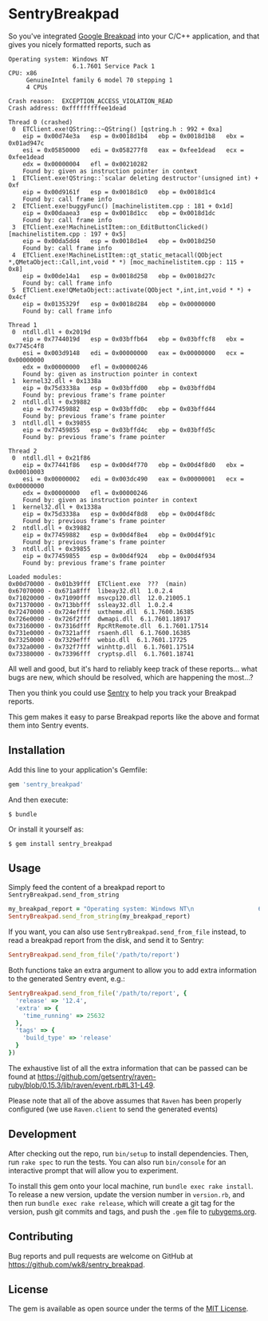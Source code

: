 # SentryBreakpad

So you've integrated [Google
Breakpad](https://chromium.googlesource.com/breakpad/breakpad/) into your C/C++
application, and that gives you nicely formatted reports, such as

```
Operating system: Windows NT
                  6.1.7601 Service Pack 1
CPU: x86
     GenuineIntel family 6 model 70 stepping 1
     4 CPUs

Crash reason:  EXCEPTION_ACCESS_VIOLATION_READ
Crash address: 0xfffffffffee1dead

Thread 0 (crashed)
 0  ETClient.exe!QString::~QString() [qstring.h : 992 + 0xa]
    eip = 0x00d74e3a   esp = 0x0018d1b4   ebp = 0x0018d1b8   ebx = 0x01ad947c
    esi = 0x05850000   edi = 0x058277f8   eax = 0xfee1dead   ecx = 0xfee1dead
    edx = 0x00000004   efl = 0x00210282
    Found by: given as instruction pointer in context
 1  ETClient.exe!QString::`scalar deleting destructor'(unsigned int) + 0xf
    eip = 0x00d9161f   esp = 0x0018d1c0   ebp = 0x0018d1c4
    Found by: call frame info
 2  ETClient.exe!buggyFunc() [machinelistitem.cpp : 181 + 0x1d]
    eip = 0x00daaea3   esp = 0x0018d1cc   ebp = 0x0018d1dc
    Found by: call frame info
 3  ETClient.exe!MachineListItem::on_EditButtonClicked() [machinelistitem.cpp : 197 + 0x5]
    eip = 0x00da5dd4   esp = 0x0018d1e4   ebp = 0x0018d250
    Found by: call frame info
 4  ETClient.exe!MachineListItem::qt_static_metacall(QObject *,QMetaObject::Call,int,void * *) [moc_machinelistitem.cpp : 115 + 0x8]
    eip = 0x00de14a1   esp = 0x0018d258   ebp = 0x0018d27c
    Found by: call frame info
 5  ETClient.exe!QMetaObject::activate(QObject *,int,int,void * *) + 0x4cf
    eip = 0x0135329f   esp = 0x0018d284   ebp = 0x00000000
    Found by: call frame info

Thread 1
 0  ntdll.dll + 0x2019d
    eip = 0x7744019d   esp = 0x03bffb64   ebp = 0x03bffcf8   ebx = 0x7745c4f8
    esi = 0x003d9148   edi = 0x00000000   eax = 0x00000000   ecx = 0x00000000
    edx = 0x00000000   efl = 0x00000246
    Found by: given as instruction pointer in context
 1  kernel32.dll + 0x1338a
    eip = 0x75d3338a   esp = 0x03bffd00   ebp = 0x03bffd04
    Found by: previous frame's frame pointer
 2  ntdll.dll + 0x39882
    eip = 0x77459882   esp = 0x03bffd0c   ebp = 0x03bffd44
    Found by: previous frame's frame pointer
 3  ntdll.dll + 0x39855
    eip = 0x77459855   esp = 0x03bffd4c   ebp = 0x03bffd5c
    Found by: previous frame's frame pointer

Thread 2
 0  ntdll.dll + 0x21f86
    eip = 0x77441f86   esp = 0x00d4f770   ebp = 0x00d4f8d0   ebx = 0x00010003
    esi = 0x00000002   edi = 0x003dc490   eax = 0x00000001   ecx = 0x00000000
    edx = 0x00000000   efl = 0x00000246
    Found by: given as instruction pointer in context
 1  kernel32.dll + 0x1338a
    eip = 0x75d3338a   esp = 0x00d4f8d8   ebp = 0x00d4f8dc
    Found by: previous frame's frame pointer
 2  ntdll.dll + 0x39882
    eip = 0x77459882   esp = 0x00d4f8e4   ebp = 0x00d4f91c
    Found by: previous frame's frame pointer
 3  ntdll.dll + 0x39855
    eip = 0x77459855   esp = 0x00d4f924   ebp = 0x00d4f934
    Found by: previous frame's frame pointer

Loaded modules:
0x00d70000 - 0x01b39fff  ETClient.exe  ???  (main)
0x67070000 - 0x671a8fff  libeay32.dll  1.0.2.4
0x71020000 - 0x71090fff  msvcp120.dll  12.0.21005.1
0x71370000 - 0x713bbfff  ssleay32.dll  1.0.2.4
0x72470000 - 0x724effff  uxtheme.dll  6.1.7600.16385
0x726e0000 - 0x726f2fff  dwmapi.dll  6.1.7601.18917
0x73160000 - 0x7316dfff  RpcRtRemote.dll  6.1.7601.17514
0x731e0000 - 0x7321afff  rsaenh.dll  6.1.7600.16385
0x73250000 - 0x7329efff  webio.dll  6.1.7601.17725
0x732a0000 - 0x732f7fff  winhttp.dll  6.1.7601.17514
0x73380000 - 0x73396fff  cryptsp.dll  6.1.7601.18741
```

All well and good, but it's hard to reliably keep track of these reports... what bugs
are new, which should be resolved, which are happening the most...?

Then you think you could use [Sentry](https://getsentry.com) to help you track your
Breakpad reports.

This gem makes it easy to parse Breakpad reports like the above and format them into
Sentry events.

## Installation

Add this line to your application's Gemfile:

```ruby
gem 'sentry_breakpad'
```

And then execute:

    $ bundle

Or install it yourself as:

    $ gem install sentry_breakpad

## Usage

Simply feed the content of a breakpad report to `SentryBreakpad.send_from_string`

```ruby
my_breakpad_report = "Operating system: Windows NT\n                  6.1.7601 Service Pack 1..."
SentryBreakpad.send_from_string(my_breakpad_report)
```

If you want, you can also use `SentryBreakpad.send_from_file` instead, to read a
breakpad report from the disk, and send it to Sentry:

```ruby
SentryBreakpad.send_from_file('/path/to/report')
```

Both functions take an extra argument to allow you to add extra information to the
generated Sentry event, e.g.:

```ruby
SentryBreakpad.send_from_file('/path/to/report', {
  'release' => '12.4',
  'extra' => {
    'time_running' => 25632
  },
  'tags' => {
    'build_type' => 'release'
  }
})
```

The exhaustive list of all the extra information that can be passed can be found
at https://github.com/getsentry/raven-ruby/blob/0.15.3/lib/raven/event.rb#L31-L49.

Please note that all of the above assumes that `Raven` has been properly configured
(we use `Raven.client` to send the generated events)

## Development

After checking out the repo, run `bin/setup` to install dependencies. Then, run `rake spec` to run the tests. You can also run `bin/console` for an interactive prompt that will allow you to experiment.

To install this gem onto your local machine, run `bundle exec rake install`. To release a new version, update the version number in `version.rb`, and then run `bundle exec rake release`, which will create a git tag for the version, push git commits and tags, and push the `.gem` file to [rubygems.org](https://rubygems.org).

## Contributing

Bug reports and pull requests are welcome on GitHub at https://github.com/wk8/sentry_breakpad.


## License

The gem is available as open source under the terms of the [MIT License](http://opensource.org/licenses/MIT).
